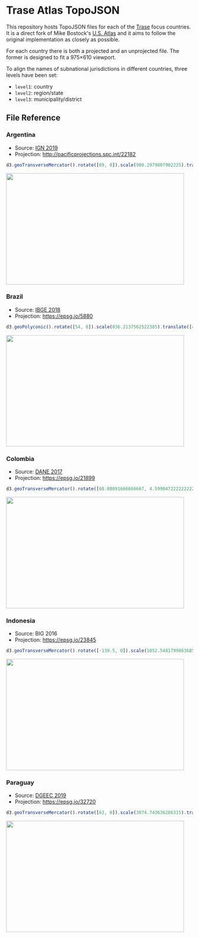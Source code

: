 # Trase Atlas TopoJSON

This repository hosts TopoJSON files for each of the [Trase](https://trase.earth) focus countries. It is a direct fork of Mike Bostock's [U.S. Atlas](https://github.com/topojson/us-atlas) and it aims to follow the original implementation as closely as possible.

For each country there is both a projected and an unprojected file. The former is designed to fit a 975×610 viewport.

To align the names of subnational jurisdictions in different countries, three levels have been set:  

* `level1`: country
* `level2`: region/state
* `level3`: municipality/district

## File Reference

### Argentina
* Source: [IGN 2019](https://www.ign.gob.ar/NuestrasActividades/InformacionGeoespacial/CapasSIG)
* Projection: http://pacificprojections.spc.int/22182

```js
d3.geoTransverseMercator().rotate([69, 0]).scale(980.2979807902225).translate([394.0295922144024, -352.4488151969341])
````

<img src="https://raw.githubusercontent.com/bayre/trase-atlas/master/img/Argentina.png" width="480" height="300">

### Brazil
* Source: [IBGE 2018](https://www.ibge.gov.br/geociencias/organizacao-do-territorio/malhas-territoriais/15774-malhas.html?=&t=downloads)
* Projection: https://epsg.io/5880

```js
d3.geoPolyconic().rotate([54, 0]).scale(836.2137562522385).translate([463.8813199818494, 97.39056551533082])
````

<img src="https://raw.githubusercontent.com/bayre/trase-atlas/master/img/Brazil.png" width="480" height="300">

### Colombia
* Source: [DANE 2017](https://geoportal.dane.gov.co/servicios/descarga-y-metadatos/descarga-mgn-marco-geoestadistico-nacional/)
* Projection: https://epsg.io/21899

```js
d3.geoTransverseMercator().rotate([68.08091666666667, 4.599047222222222]).scale(1816.4205041593148).translate([681.1027944777343, 601.6964125962452])
````

<img src="https://raw.githubusercontent.com/bayre/trase-atlas/master/img/Colombia.png" width="480" height="300">

### Indonesia
* Source: BIG 2016
* Projection: https://epsg.io/23845

```js
d3.geoTransverseMercator().rotate([-139.5, 0]).scale(1052.5481799863685).translate([927.2748077807194, 277.41785402287417])
````

<img src="https://raw.githubusercontent.com/bayre/trase-atlas/master/img/Indonesia.png" width="480" height="300">

### Paraguay
* Source: [DGEEC 2019](http://geo.stp.gov.py/user/dgeec/tables/paraguay_2019_distritos/public)
* Projection: https://epsg.io/32720

```js
d3.geoTransverseMercator().rotate([63, 0]).scale(3874.743636286315).translate([205.86055006293162, -1286.5350680128174])
````

<img src="https://raw.githubusercontent.com/bayre/trase-atlas/master/img/Paraguay.png" width="480" height="300">
